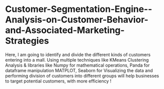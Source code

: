 # Customer-Segmentation-Engine--Analysis-on-Customer-Behavior-and-Associated-Marketing-Strategies
Here, I am going to identify and divide the different kinds of customers entering into a mall. Using multiple techniques like KMeans Clustering Analysis &amp; libraries like Numpy for mathematical operations, Panda for dataframe manipulation MATPLOT, Seaborn for Visualizing the data and performing division of customers into different groups will help businesses to target potential customers, with more efficiency !
